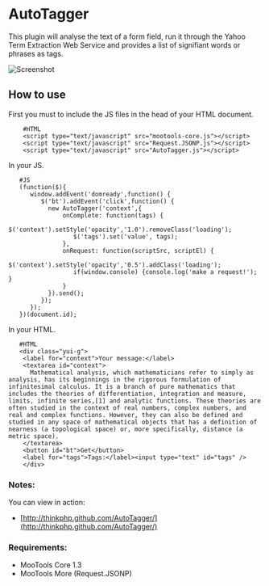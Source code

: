 AutoTagger
====================

This plugin will analyse the text of a form field, run it through the Yahoo Term Extraction Web Service and provides a list of signifiant words or phrases as tags.

![Screenshot](http://farm5.static.flickr.com/4030/5153139831_ee3377cfa9_b.jpg)

How to use
----------

First you must to include the JS files in the head of your HTML document.

        #HTML
        <script type="text/javascript" src="mootools-core.js"></script>
        <script type="text/javascript" src="Request.JSONP.js"></script>
        <script type="text/javascript" src="AutoTagger.js"></script>

In your JS.

       #JS
       (function($){
          window.addEvent('domready',function() {
             $('bt').addEvent('click',function() {
               new AutoTagger('context',{
                   onComplete: function(tags) {
                      $('context').setStyle('opacity','1.0').removeClass('loading');                    
                      $('tags').set('value', tags);
                   },
                   onRequest: function(scriptSrc, scriptEl) {
                      $('context').setStyle('opacity','0.5').addClass('loading'); 
                      if(window.console) {console.log('make a request!'); }
                   }
               }).send(); 
             });
          });
       })(document.id);

In your HTML.

       #HTML
       <div class="yui-g">
        <label for="context">Your message:</label>
        <textarea id="context">
          Mathematical analysis, which mathematicians refer to simply as analysis, has its beginnings in the rigorous formulation of infinitesimal calculus. It is a branch of pure mathematics that includes the theories of differentiation, integration and measure, limits, infinite series,[1] and analytic functions. These theories are often studied in the context of real numbers, complex numbers, and real and complex functions. However, they can also be defined and studied in any space of mathematical objects that has a definition of nearness (a topological space) or, more specifically, distance (a metric space).
        </textarea>
        <button id="bt">Get</button>
        <label for="tags">Tags:</label><input type="text" id="tags" />
        </div>
### Notes:

You can view in action:

- [http://thinkphp.github.com/AutoTagger/](http://thinkphp.github.com/AutoTagger/)


### Requirements:

- MooTools Core 1.3
- MooTools More (Request.JSONP)
